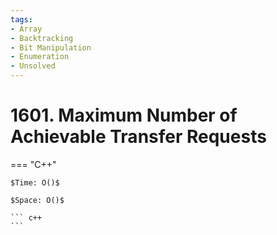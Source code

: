 ```yaml
---
tags:
- Array
- Backtracking
- Bit Manipulation
- Enumeration
- Unsolved
---
```



# 1601. Maximum Number of Achievable Transfer Requests

=== "C++"

    $Time: O()$

    $Space: O()$

    ``` c++
    ```